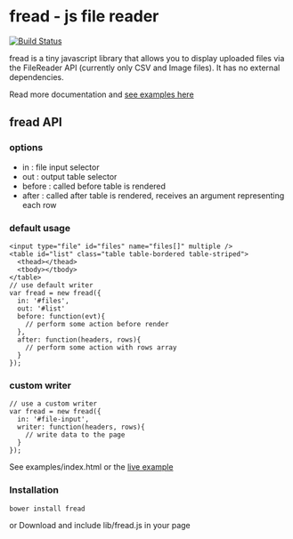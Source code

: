 # fread - js file reader

[![Build Status](https://secure.travis-ci.org/rmcvey/fread.png?branch=master)](http://travis-ci.org/rmcvey/fread)

fread is a tiny javascript library that allows you to display uploaded files via the FileReader API (currently only CSV and Image files). It has no external dependencies.

Read more documentation and [see examples here](https://rmcvey.github.io/fread/)

## fread API
### options
- in <string>:  file input selector
- out <string>: output table selector
- before <function>: called before table is rendered
- after <function>: called after table is rendered, receives an argument representing each row

### default usage
    <input type="file" id="files" name="files[]" multiple />
    <table id="list" class="table table-bordered table-striped">
      <thead></thead>
      <tbody></tbody>
    </table>
    // use default writer
    var fread = new fread({
      in: '#files',
      out: '#list'
      before: function(evt){
        // perform some action before render
      },
      after: function(headers, rows){
        // perform some action with rows array
      }
    });

### custom writer
    // use a custom writer
    var fread = new fread({
      in: '#file-input',
      writer: function(headers, rows){
        // write data to the page
      }
    });

See examples/index.html or the [live example](https://rmcvey.github.io/fread/example.html)

### Installation

    bower install fread

or Download and include lib/fread.js in your page
